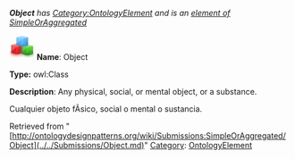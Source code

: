 ___Object__ has [Category:OntologyElement](../../Category/OntologyElement.md "Category:OntologyElement") and is an [element of](../../Property/ElementOf.md "Property:ElementOf") [SimpleOrAggregated](../../Submissions/SimpleOrAggregated.md "Submissions:SimpleOrAggregated")_


  




[![Class](../../images/thumb/2/27/Class.gif/45px-Class.gif)](../../Image/Class.gif.md "Class")
__Name__: Object 


__Type:__ owl:Class 


__Description__: Any physical, social, or mental object, or a substance.


  



Cualquier objeto fÃ­sico, social o mental o sustancia. 





Retrieved from "[http://ontologydesignpatterns.org/wiki/Submissions:SimpleOrAggregated/Object](../../Submissions/Object.md)"
 [Category](http://ontologydesignpatterns.org/wiki/Special:Categories "Special:Categories"): [OntologyElement](../../Category/OntologyElement.md "Category:OntologyElement")